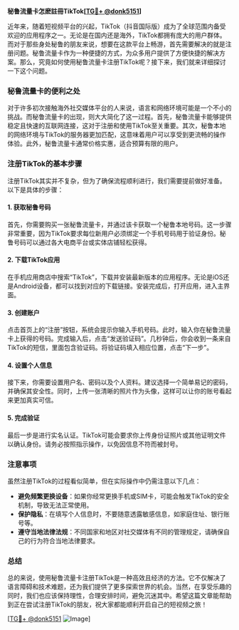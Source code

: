 **秘鲁流量卡怎麽註冊TikTok[[TG💪+ @donk5151](https://t.me/s/donk5151)]**

近年来，随着短视频平台的兴起，TikTok（抖音国际版）成为了全球范围内备受欢迎的应用程序之一。无论是在国内还是海外，TikTok都拥有庞大的用户群体。而对于那些身处秘鲁的朋友来说，想要在这款平台上畅游，首先需要解决的就是注册问题。秘鲁流量卡作为一种便捷的方式，为众多用户提供了方便快捷的解决方案。那么，究竟如何使用秘鲁流量卡注册TikTok呢？接下来，我们就来详细探讨一下这个问题。

### 秘鲁流量卡的便利之处

对于许多初次接触海外社交媒体平台的人来说，语言和网络环境可能是一个不小的挑战。而秘鲁流量卡的出现，则大大简化了这一过程。首先，秘鲁流量卡能够提供稳定且快速的互联网连接，这对于注册和使用TikTok至关重要。其次，秘鲁本地的网络环境与TikTok的服务器更加匹配，这意味着用户可以享受到更流畅的操作体验。此外，秘鲁流量卡通常价格实惠，适合预算有限的用户。

### 注册TikTok的基本步骤

注册TikTok其实并不复杂，但为了确保流程顺利进行，我们需要提前做好准备。以下是具体的步骤：

#### 1. 获取秘鲁号码

首先，你需要购买一张秘鲁流量卡，并通过该卡获取一个秘鲁本地号码。这一步骤非常重要，因为TikTok要求每位新用户必须绑定一个手机号码用于验证身份。秘鲁号码可以通过各大电商平台或实体店铺轻松获得。

#### 2. 下载TikTok应用

在手机应用商店中搜索“TikTok”，下载并安装最新版本的应用程序。无论是iOS还是Android设备，都可以找到对应的下载链接。安装完成后，打开应用，进入主界面。

#### 3. 创建账户

点击首页上的“注册”按钮，系统会提示你输入手机号码。此时，输入你在秘鲁流量卡上获得的号码。完成输入后，点击“发送验证码”。几秒钟后，你会收到一条来自TikTok的短信，里面包含验证码。将验证码填入相应位置，点击“下一步”。

#### 4. 设置个人信息

接下来，你需要设置用户名、密码以及个人资料。建议选择一个简单易记的密码，并确保其安全性。同时，上传一张清晰的照片作为头像，这样可以让你的账号看起来更加真实可信。

#### 5. 完成验证

最后一步是进行实名认证。TikTok可能会要求你上传身份证照片或其他证明文件以确认身份。请务必按照指示操作，以免因信息不符而被封号。

### 注意事项

虽然注册TikTok的过程看似简单，但在实际操作中仍需注意以下几点：

- **避免频繁更换设备**：如果你经常更换手机或SIM卡，可能会触发TikTok的安全机制，导致无法正常使用。
- **保护隐私**：在填写个人信息时，不要随意透露敏感信息，如家庭住址、银行账号等。
- **遵守当地法律法规**：不同国家和地区对社交媒体有不同的管理规定，请确保自己的行为符合当地法律要求。

### 总结

总的来说，使用秘鲁流量卡注册TikTok是一种高效且经济的方法。它不仅解决了语言障碍和技术难题，还为我们提供了更多探索世界的机会。当然，在享受乐趣的同时，我们也应该保持理性，合理安排时间，避免沉迷其中。希望这篇文章能帮助到正在尝试注册TikTok的朋友，祝大家都能顺利开启自己的短视频之旅！

[[TG💪+ @donk5151](https://t.me/s/donk5151) ![Image](https://i.postimg.cc/rwNCRYN7/Snipaste-2025-04-30-17-27-05.png)]